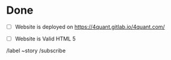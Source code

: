 


# Done

* [ ] Website is deployed on https://4quant.gitlab.io/4quant.com/
* [ ] Website is Valid HTML 5


/label ~story
/subscribe
